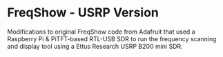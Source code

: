 FreqShow - USRP Version
========

Modifications to original FreqShow code from Adafruit that used a Raspberry Pi &amp; PiTFT-based RTL-USB SDR to run the frequency scanning and display tool using a Ettus Research USRP B200 mini SDR.
